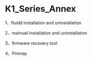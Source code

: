 # K1_Series_Annex

1、fluidd installation and uninstallation

2、mainsail installation and uninstallation

3、firmware recovery tool

4、Pinmap
